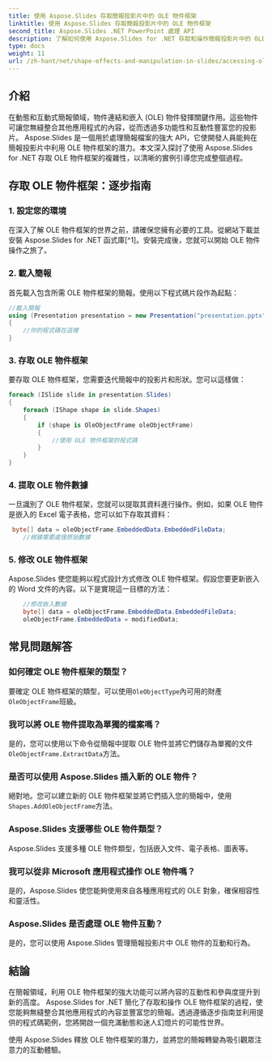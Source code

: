 ```yaml
---
title: 使用 Aspose.Slides 存取簡報投影片中的 OLE 物件框架
linktitle: 使用 Aspose.Slides 存取簡報投影片中的 OLE 物件框架
second_title: Aspose.Slides .NET PowerPoint 處理 API
description: 了解如何使用 Aspose.Slides for .NET 存取和操作簡報投影片中的 OLE 物件框架。透過逐步指導和實用程式碼範例增強您的投影片處理能力。
type: docs
weight: 11
url: /zh-hant/net/shape-effects-and-manipulation-in-slides/accessing-ole-object-frames/
---
```


## 介紹

在動態和互動式簡報領域，物件連結和嵌入 (OLE) 物件發揮關鍵作用。這些物件可讓您無縫整合其他應用程式的內容，從而透過多功能性和互動性豐富您的投影片。 Aspose.Slides 是一個用於處理簡報檔案的強大 API，它使開發人員能夠在簡報投影片中利用 OLE 物件框架的潛力。本文深入探討了使用 Aspose.Slides for .NET 存取 OLE 物件框架的複雜性，以清晰的實例引導您完成整個過程。

## 存取 OLE 物件框架：逐步指南

### 1. 設定您的環境

在深入了解 OLE 物件框架的世界之前，請確保您擁有必要的工具。從網站下載並安裝 Aspose.Slides for .NET 函式庫[^1]。安裝完成後，您就可以開始 OLE 物件操作之旅了。

### 2. 載入簡報

首先載入包含所需 OLE 物件框架的簡報。使用以下程式碼片段作為起點：

```csharp
//載入簡報
using (Presentation presentation = new Presentation("presentation.pptx"))
{
    //你的程式碼在這裡
}
```

### 3. 存取 OLE 物件框架

要存取 OLE 物件框架，您需要迭代簡報中的投影片和形狀。您可以這樣做：

```csharp
foreach (ISlide slide in presentation.Slides)
{
    foreach (IShape shape in slide.Shapes)
    {
        if (shape is OleObjectFrame oleObjectFrame)
        {
            //使用 OLE 物件框架的程式碼
        }
    }
}
```

### 4. 提取 OLE 物件數據

一旦識別了 OLE 物件框架，您就可以提取其資料進行操作。例如，如果 OLE 物件是嵌入的 Excel 電子表格，您可以如下存取其資料：

```csharp
 byte[] data = oleObjectFrame.EmbeddedData.EmbeddedFileData;
    //根據需要處理原始數據

```

### 5. 修改 OLE 物件框架

Aspose.Slides 使您能夠以程式設計方式修改 OLE 物件框架。假設您要更新嵌入的 Word 文件的內容。以下是實現這一目標的方法：

```csharp
    //修改嵌入數據
	byte[] data = oleObjectFrame.EmbeddedData.EmbeddedFileData;
    oleObjectFrame.EmbeddedData = modifiedData;

```

## 常見問題解答

### 如何確定 OLE 物件框架的類型？

要確定 OLE 物件框架的類型，可以使用`OleObjectType`內可用的財產`OleObjectFrame`班級。

### 我可以將 OLE 物件提取為單獨的檔案嗎？

是的，您可以使用以下命令從簡報中提取 OLE 物件並將它們儲存為單獨的文件`OleObjectFrame.ExtractData`方法。

### 是否可以使用 Aspose.Slides 插入新的 OLE 物件？

絕對地。您可以建立新的 OLE 物件框架並將它們插入您的簡報中，使用`Shapes.AddOleObjectFrame`方法。

### Aspose.Slides 支援哪些 OLE 物件類型？

Aspose.Slides 支援多種 OLE 物件類型，包括嵌入文件、電子表格、圖表等。

### 我可以從非 Microsoft 應用程式操作 OLE 物件嗎？

是的，Aspose.Slides 使您能夠使用來自各種應用程式的 OLE 對象，確保相容性和靈活性。

### Aspose.Slides 是否處理 OLE 物件互動？

是的，您可以使用 Aspose.Slides 管理簡報投影片中 OLE 物件的互動和行為。

## 結論

在簡報領域，利用 OLE 物件框架的強大功能可以將內容的互動性和參與度提升到新的高度。 Aspose.Slides for .NET 簡化了存取和操作 OLE 物件框架的過程，使您能夠無縫整合其他應用程式的內容並豐富您的簡報。透過遵循逐步指南並利用提供的程式碼範例，您將開啟一個充滿動態和迷人幻燈片的可能性世界。

使用 Aspose.Slides 釋放 OLE 物件框架的潛力，並將您的簡報轉變為吸引觀眾注意力的互動體驗。
